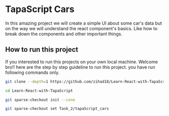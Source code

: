 # TapaScript Cars
In this amazing project we will create a simple UI about some car's data but on the way we will understand the react component's basics. Like how to break down the components and other important things.

## How to run this project
If you interested to run this projects on your own local machine. Welcome bro!! here are the step by step guideline to run this project.
you have run following commands only.

```bash
git clone --depth=1 https://github.com/zihad18/Learn-React-with-TapaScript.git

cd Learn-React-with-TapaScript

git sparse-checkout init --cone

git sparse-checkout set Task_2/tapaScript_cars


```

